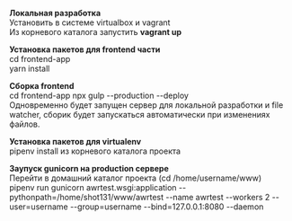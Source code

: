 **Локальная разработка**  
Установить в системе virtualbox и vagrant  
Из корневого каталога запустить **vagrant up**  

**Установка пакетов для frontend части**  
cd frontend-app  
yarn install 

**Сборка frontend**  
cd frontend-app
npx gulp --production --deploy  
Одновременно будет запущен сервер для локальной разработки и file watcher, сборик будет запускаться автоматически при изменениях файлов.

**Установка пакетов для virtualenv**  
pipenv install из корневого каталога проекта

**Заупуск gunicorn на production сервере**  
Перейти в домашний каталог проекта (cd /home/username/www)    
pipenv run gunicorn awrtest.wsgi:application --pythonpath=/home/shot131/www/awrtest --name awrtest --workers 2 --user=username --group=username --bind=127.0.0.1:8080 --daemon